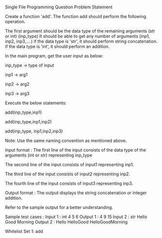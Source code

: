 Single File Programming Question
Problem Statement



Create a function 'add'. The function add should perform the following operation.

The first argument should be the data type of the remaining arguments (str or int) (inp_type)
It should be able to get any number of arguments (inp1, inp2, inp3,....)
if the data type is 'str', it should perform string concatenation.
if the data type is 'int', it should perform an addition.


In the main program, get the user input as below:

inp_type -> type of input

inp1 -> arg1

inp2 -> arg2

inp3 -> arg3



Execute the below statements:

add(inp_type,inp1)

add(inp_type,inp1,inp2)

add(inp_type, inp1,inp2,inp3)



Note: Use the same naming convention as mentioned above.

Input format :
The first line of the input consists of the data type of the arguments (int or str) representing inp_type

The second line of the input consists of input1 representing inp1.

The third line of the input consists of input2 representing inp2.

The fourth line of the input consists of input3 representing inp3.

Output format :
The output displays the string concatenation or integer addition.



Refer to the sample output for a better understanding.

Sample test cases :
Input 1 :
int
4
5
6
Output 1 :
4
9
15
Input 2 :
str
Hello
Good
Morning
Output 2 :
Hello
HelloGood
HelloGoodMorning

Whitelist
Set 1:
add